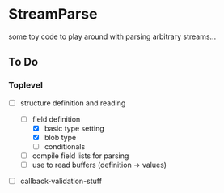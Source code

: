 # StreamParse

some toy code to play around with parsing arbitrary streams...


## To Do

### Toplevel 

- [ ] structure definition and reading
    - [ ] field definition
        - [X] basic type setting
        - [X] blob type
        - [ ] conditionals
    - [ ] compile field lists for parsing
    - [ ] use to read buffers (definition -> values)
- [ ] callback-validation-stuff

